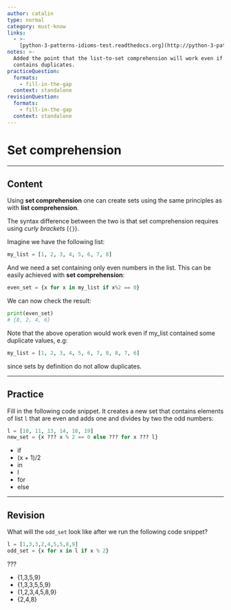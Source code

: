 ```yaml
---
author: catalin
type: normal
category: must-know
links:
  - >-
    [python-3-patterns-idioms-test.readthedocs.org](http://python-3-patterns-idioms-test.readthedocs.org/en/latest/Comprehensions.html#set-comprehensions){website}
notes: >-
  Added the point that the list-to-set comprehension will work even if the list
  contains duplicates.
practiceQuestion:
  formats:
    - fill-in-the-gap
  context: standalone
revisionQuestion:
  formats:
    - fill-in-the-gap
  context: standalone
---
```


# Set comprehension


---

## Content

Using **set comprehension** one can create sets using the same principles as with **list comprehension**.  

The syntax difference between the two is that set comprehension requires using *curly brackets* (`{}`).

Imagine we have the following list:

```python
my_list = [1, 2, 3, 4, 5, 6, 7, 8]
```

And we need a set containing only even numbers in the list. This can be easily achieved with **set comprehension**:

```python
even_set = {x for x in my_list if x%2 == 0}
```

We can now check the result:

```python
print(even_set)
# {8, 2, 4, 6}
```

Note that the above operation would work even if my_list contained some duplicate values, e.g:

```python
my_list = [1, 2, 3, 4, 5, 6, 7, 8, 8, 7, 6]
```

since sets by definition do not allow duplicates.


---

## Practice

Fill in the following code snippet. It creates a new set that contains elements of list `l` that are even and adds one and divides by two the odd numbers:

```python
l = [10, 11, 13, 14, 18, 19]
new_set = {x ??? x % 2 == 0 else ??? for x ??? l}
```

- if
- (x + 1)/2
- in
- l
- for
- else


---

## Revision

What will the `odd_set` look like after we run the following code snippet?

```python
l = [1,3,3,2,4,5,5,8,9]
odd_set = {x for x in l if x % 2}
```

???

- {1,3,5,9}
- {1,3,3,5,5,9}
- {1,2,3,4,5,8,9}
- {2,4,8}
 

